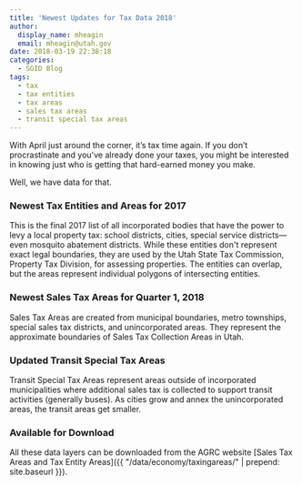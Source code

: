 ```yaml
---
title: 'Newest Updates for Tax Data 2018'
author:
  display_name: mheagin
  email: mheagin@utah.gov
date: 2018-03-19 22:38:18
categories:
  - SGID Blog
tags:
  - tax
  - tax entities
  - tax areas
  - sales tax areas
  - transit special tax areas
---
```


With April just around the corner, it’s tax time again. If you don’t procrastinate and you've already done your taxes, you might be interested in knowing just who is getting that hard-earned money you make. 

Well, we have data for that.

### Newest Tax Entities and Areas for 2017

This is the final 2017 list of all incorporated bodies that have the power to levy a local property tax: school districts, cities, special service districts&mdash;even mosquito abatement districts. While these entities don't represent exact legal boundaries, they are used by the Utah State Tax Commission, Property Tax Division, for assessing properties. The entities can overlap, but the areas represent individual polygons of intersecting entities. 
 
### Newest Sales Tax Areas for Quarter 1, 2018

Sales Tax Areas are created from municipal boundaries, metro townships, special sales tax districts, and unincorporated areas. They represent the approximate boundaries of Sales Tax Collection Areas in Utah.

### Updated Transit Special Tax Areas

Transit Special Tax Areas represent areas outside of incorporated municipalities where additional sales tax is collected to support transit activities (generally buses). As cities grow and annex the unincorporated areas, the transit areas get smaller.

### Available for Download

All these data layers can be downloaded from the AGRC website [Sales Tax Areas and Tax Entity Areas]({{ "/data/economy/taxingareas/" | prepend: site.baseurl }}).
